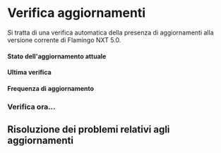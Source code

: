 ---
---

# Verifica aggiornamenti
Si tratta di una verifica automatica della presenza di aggiornamenti alla versione corrente di Flamingo NXT 5.0.

#### Stato dell'aggiornamento attuale

#### Ultima verifica

#### Frequenza di aggiornamento

### Verifica ora...

## Risoluzione dei problemi relativi agli aggiornamenti
